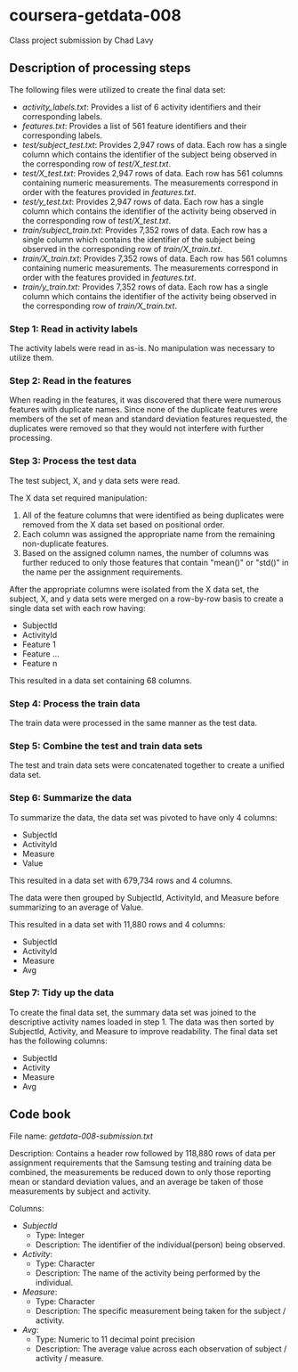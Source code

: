 coursera-getdata-008
====================

Class project submission by Chad Lavy

## Description of processing steps

The following files were utilized to create the final data set:

* _activity_labels.txt_: Provides a list of 6 activity identifiers and their corresponding labels.
* _features.txt_: Provides a list of 561 feature identifiers and their corresponding labels.
* _test/subject_test.txt_: Provides 2,947 rows of data.  Each row has a single column which contains the identifier of the subject being observed in the corresponding row of _test/X_test.txt_.
* _test/X_test.txt_: Provides 2,947 rows of data. Each row has 561 columns containing numeric measurements.  The measurements correspond in order with the features provided in _features.txt_.
* _test/y_test.txt_: Provides 2,947 rows of data.  Each row has a single column which contains the identifier of the activity being observed in the corresponding row of _test/X_test.txt_.
* _train/subject_train.txt_: Provides 7,352 rows of data.  Each row has a single column which contains the identifier of the subject being observed in the corresponding row of _train/X_train.txt_.
* _train/X_train.txt_: Provides 7,352 rows of data. Each row has 561 columns containing numeric measurements.  The measurements correspond in order with the features provided in _features.txt_.
* _train/y_train.txt_: Provides 7,352 rows of data.  Each row has a single column which contains the identifier of the activity being observed in the corresponding row of _train/X_train.txt_.

### Step 1: Read in activity labels

The activity labels were read in as-is.  No manipulation was necessary to utilize them.

### Step 2: Read in the features

When reading in the features, it was discovered that there were numerous features with duplicate names.  Since none of the duplicate features were members of the set of mean and standard deviation features requested, the duplicates were removed so that they would not interfere with further processing.

### Step 3: Process the test data

The test subject, X, and y data sets were read.

The X data set required manipulation:

1. All of the feature columns that were identified as being duplicates were removed from the X data set based on positional order.
2. Each column was assigned the appropriate name from the remaining non-duplicate features.
3. Based on the assigned column names, the number of columns was further reduced to only those features that contain "mean()" or "std()" in the name per the assignment requirements.

After the appropriate columns were isolated from the X data set, the subject, X, and y data sets were merged on a row-by-row basis to create a single data set with each row having:

* SubjectId
* ActivityId
* Feature 1
* Feature ...
* Feature n

This resulted in a data set containing 68 columns.

### Step 4: Process the train data

The train data were processed in the same manner as the test data.

### Step 5: Combine the test and train data sets

The test and train data sets were concatenated together to create a unified data set.

### Step 6: Summarize the data

To summarize the data, the data set was pivoted to have only 4 columns:

* SubjectId
* ActivityId
* Measure
* Value

This resulted in a data set with 679,734 rows and 4 columns.

The data were then grouped by SubjectId, ActivityId, and Measure before summarizing to an average of Value.

This resulted in a data set with 11,880 rows and 4 columns:

* SubjectId
* ActivityId
* Measure
* Avg

### Step 7: Tidy up the data

To create the final data set, the summary data set was joined to the descriptive activity names loaded in step 1.  The data was then sorted by SubjectId, Activity, and Measure to improve readability.  The final data set has the following columns:

* SubjectId
* Activity
* Measure
* Avg

## Code book

File name: _getdata-008-submission.txt_

Description: Contains a header row followed by 118,880 rows of data per assignment requirements that the Samsung testing and training data be combined, the measurements be reduced down to only those reporting mean or standard deviation values, and an average be taken of those measurements by subject and activity.

Columns:

* _SubjectId_
  * Type: Integer
  * Description: The identifier of the individual(person) being observed.
* _Activity_:
  * Type: Character
  * Description: The name of the activity being performed by the individual.
* _Measure_:
  * Type: Character
  * Description: The specific measurement being taken for the subject / activity.
* _Avg_:
  * Type: Numeric to 11 decimal point precision
  * Description: The average value across each observation of subject / activity / measure.
